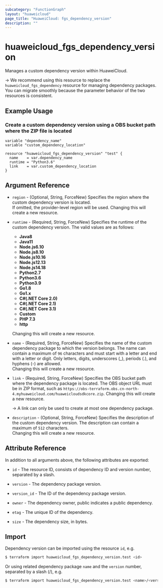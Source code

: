 ```yaml
---
subcategory: "FunctionGraph"
layout: "huaweicloud"
page_title: "HuaweiCloud: fgs_dependency_version"
description: ""
---
```


# huaweicloud_fgs_dependency_version

Manages a custom dependency version within HuaweiCloud.

-> We recommend using this resource to replace the `huaweicloud_fgs_dependency` resource for managing dependency
packages. You can migrate smoothly because the parameter behavior of the two resources is consistent.

## Example Usage

### Create a custom dependency version using a OBS bucket path where the ZIP file is located

```hcl
variable "dependency_name"
variable "custom_dependency_location"

resource "huaweicloud_fgs_dependency_version" "test" {
  name    = var.dependency_name
  runtime = "Python3.6"
  link    = var.custom_dependency_location
}
```

## Argument Reference

* `region` - (Optional, String, ForceNew) Specifies the region where the custom dependency version is located.  
  If omitted, the provider-level region will be used. Changing this will create a new resource.

* `runtime` - (Required, String, ForceNew) Specifies the runtime of the custom dependency version.
  The valid values are as follows:
  + **Java8**
  + **Java11**
  + **Node.js6.10**
  + **Node.js8.10**
  + **Node.js10.16**
  + **Node.js12.13**
  + **Node.js14.18**
  + **Python2.7**
  + **Python3.6**
  + **Python3.9**
  + **Go1.8**
  + **Go1.x**
  + **C#(.NET Core 2.0)**
  + **C#(.NET Core 2.1)**
  + **C#(.NET Core 3.1)**
  + **Custom**
  + **PHP 7.3**
  + **http**

  Changing this will create a new resource.

* `name` - (Required, String, ForceNew) Specifies the name of the custom dependency package to which the version belongs.
  The name can contain a maximum of `96` characters and must start with a letter and end with a letter or digit.
  Only letters, digits, underscores (_), periods (.), and hyphens (-) are allowed.  
  Changing this will create a new resource.

* `link` - (Required, String, ForceNew) Specifies the OBS bucket path where the dependency package is located.
  The OBS object URL must be in ZIP format, such as
  `https://obs-terraform.obs.cn-north-4.myhuaweicloud.com/huaweicloudsdkcore.zip`.
  Changing this will create a new resource.

  -> A link can only be used to create at most one dependency package.

* `description` - (Optional, String, ForceNew) Specifies the description of the custom dependency version.
  The description can contain a maximum of `512` characters.  
  Changing this will create a new resource.

## Attribute Reference

In addition to all arguments above, the following attributes are exported:

* `id` - The resource ID, consists of dependency ID and version number, separated by a slash.

* `version` - The dependency package version.

* `version_id` - The ID of the dependency package version.

* `owner` - The dependency owner, public indicates a public dependency.

* `etag` - The unique ID of the dependency.

* `size` - The dependency size, in bytes.

## Import

Dependency version can be imported using the resource `id`, e.g.

```bash
$ terraform import huaweicloud_fgs_dependency_version.test <id>
```

Or using related dependency package `name` and the `version` number, separated by a slash (/), e.g.

```bash
$ terraform import huaweicloud_fgs_dependency_version.test <name>/<version>
```
